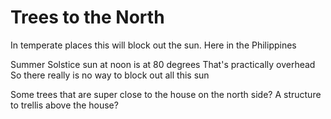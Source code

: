 # Trees to the North

In temperate places this will block out the sun.
Here in the Philippines

Summer Solstice sun at noon is at 80 degrees
That's practically overhead
So there really is no way to block out all this sun

Some trees that are super close to the house on the north side?
A structure to trellis above the house?